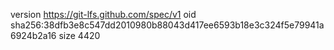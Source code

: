 version https://git-lfs.github.com/spec/v1
oid sha256:38dfb3e8c547dd2010980b88043d417ee6593b18e3c324f5e79941a6924b2a16
size 4420
